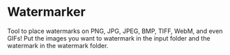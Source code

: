 # Watermarker
Tool to place watermarks on PNG, JPG, JPEG, BMP, TIFF, WebM, and even GIFs!  Put the images you want to watermark in the input folder and the watermark in the watermark folder.
